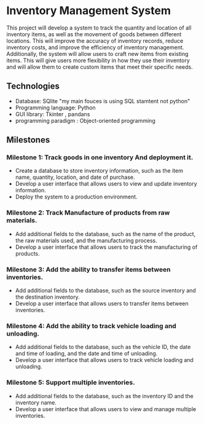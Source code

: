 # Inventory Management System
This project will develop a system to track the quantity and location of all inventory items, as well as the movement of goods between different locations.
This will improve the accuracy of inventory records, reduce inventory costs, and improve the efficiency of inventory management. Additionally, the system 
will allow users to craft new items from existing items. This will give users more flexibility in how they use their inventory and will allow them to create
custom items that meet their specific needs.

## Technologies
* Database: SQlite "my main fouces is using SQL stamtent not python"
* Programming language: Python
* GUI library: Tkinter , pandans 
* programming paradigm : Object-oriented programming 

## Milestones

### Milestone 1: Track goods in one inventory And deployment it.

- Create a database to store inventory information, such as the item name, quantity, location, and date of purchase.
- Develop a user interface that allows users to view and update inventory information.
- Deploy the system to a production environment.
### Milestone 2: Track Manufacture of products from raw materials.

- Add additional fields to the database, such as the name of the product, the raw materials used, and the manufacturing process.
- Develop a user interface that allows users to track the manufacturing of products.
### Milestone 3: Add the ability to transfer items between inventories.

- Add additional fields to the database, such as the source inventory and the destination inventory.
- Develop a user interface that allows users to transfer items between inventories.
### Milestone 4: Add the ability to track vehicle loading and unloading.

- Add additional fields to the database, such as the vehicle ID, the date and time of loading, and the date and time of unloading.
- Develop a user interface that allows users to track vehicle loading and unloading.
### Milestone 5: Support multiple inventories.

- Add additional fields to the database, such as the inventory ID and the inventory name.
- Develop a user interface that allows users to view and manage multiple inventories.
